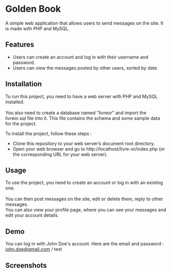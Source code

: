 # Golden Book
A simple web application that allows users to send messages on the site. It is made with PHP and MySQL.

## Features
* Users can create an account and log in with their username and password.
* Users can view the messages posted by other users, sorted by date.

## Installation
To run this project, you need to have a web server with PHP and MySQL installed.
<br><br> You also need to create a database named "livreor" and import the livreor.sql file into it. This file contains the schema and some sample data for the project.

To install the project, follow these steps :

* Clone this repository to your web server’s document root directory.
* Open your web browser and go to http://localhost/livre-or/index.php (or the corresponding URL for your web server).

## Usage
To use the project, you need to create an account or log in with an existing one. <br><br>
You can then post messages on the site, edit or delete them, reply to other messages.<br>
You can also view your profile page, where you can see your messages and edit your account details.

## Demo
You can log in with John Doe's account. Here are the email and password :<br>
john.doe@gmail.com / test

## Screenshots
